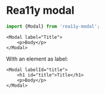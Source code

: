 Rea11y modal
============

```js
import {Modal} from 'rea11y-modal';
```

```
<Modal label="Title">
	<p>Body</p>
</Modal>
```

With an element as label:

```
<Modal labelId="title">
	<h1 id="title">Title</h1>
	<p>Body</p>
</Modal>
```

